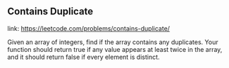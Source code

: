 ## Contains Duplicate 
link: <https://leetcode.com/problems/contains-duplicate/>

Given an array of integers, find if the array contains any duplicates. Your function should return true if any value appears at least twice in the array, and it should return false if every element is distinct.
